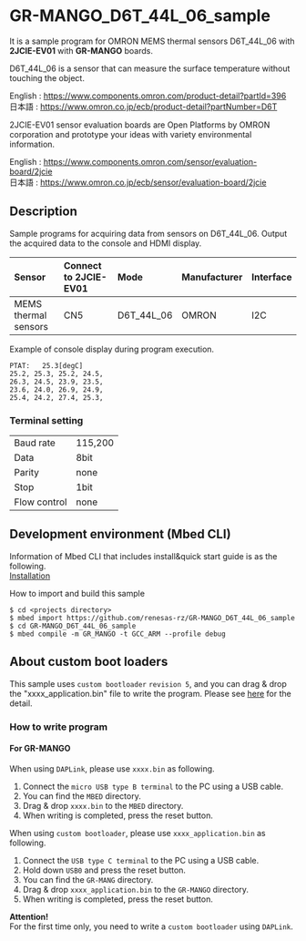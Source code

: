 # GR-MANGO_D6T_44L_06_sample
It is a sample program for OMRON MEMS thermal sensors D6T_44L_06 with **2JCIE-EV01** with **GR-MANGO** boards.

D6T_44L_06 is a sensor that can measure the surface temperature without touching the object.

English : https://www.components.omron.com/product-detail?partId=396  
日本語 : https://www.omron.co.jp/ecb/product-detail?partNumber=D6T

2JCIE-EV01 sensor evaluation boards are Open Platforms by OMRON corporation and
prototype your ideas with variety environmental information.

English : https://www.components.omron.com/sensor/evaluation-board/2jcie  
日本語 : https://www.omron.co.jp/ecb/sensor/evaluation-board/2jcie  

## Description
Sample programs for acquiring data from sensors on D6T_44L_06.
Output the acquired data to the console and HDMI display.


|Sensor                      |Connect to 2JCIE-EV01|Mode         |Manufacturer      |Interface|
|:---------------------------|:--------------------|:------------|:-----------------|:--------|
|MEMS thermal sensors        |CN5                  |D6T_44L_06   |OMRON             |I2C      |


Example of console display during program execution.  
```
PTAT:   25.3[degC]
25.2, 25.3, 25.2, 24.5,
26.3, 24.5, 23.9, 23.5,
23.6, 24.0, 26.9, 24.9,
25.4, 24.2, 27.4, 25.3,
```

### Terminal setting
|             |         |
|:------------|:--------|
| Baud rate   | 115,200 |
| Data        | 8bit    |
| Parity      | none    |
| Stop        | 1bit    |
| Flow control| none    |


## Development environment (Mbed CLI)
Information of Mbed CLI that includes install&quick start guide is as the following.  
[Installation](https://github.com/ARMmbed/mbed-cli/blob/1.8.3/README.md#installation)  

How to import and build this sample  
```
$ cd <projects directory>
$ mbed import https://github.com/renesas-rz/GR-MANGO_D6T_44L_06_sample
$ cd GR-MANGO_D6T_44L_06_sample
$ mbed compile -m GR_MANGO -t GCC_ARM --profile debug
```

## About custom boot loaders
This sample uses ``custom bootloader`` ``revision 5``, and you can drag & drop the "xxxx_application.bin" file to write the program. Please see [here](https://github.com/d-kato/bootloader_d_n_d) for the detail.  
### How to write program
#### For GR-MANGO
When using ``DAPLink``, please use ``xxxx.bin`` as following.  
1. Connect the ``micro USB type B terminal`` to the PC using a USB cable.
2. You can find the ``MBED`` directory.
3. Drag & drop ``xxxx.bin`` to the ``MBED`` directory.  
4. When writing is completed, press the reset button.  

When using ``custom bootloader``, please use ``xxxx_application.bin`` as following.  
1. Connect the ``USB type C terminal`` to the PC using a USB cable.  
2. Hold down ``USB0`` and press the reset button.  
3. You can find the ``GR-MANG`` directory.  
4. Drag & drop ``xxxx_application.bin`` to the ``GR-MANGO`` directory.  
5. When writing is completed, press the reset button.  

**Attention!**  
For the first time only, you need to write a ``custom bootloader`` using ``DAPLink``.  
